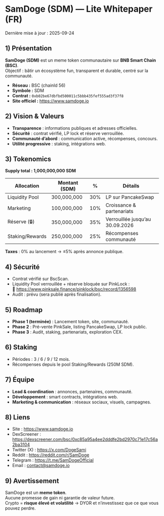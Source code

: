 # SamDoge (SDM) — Lite Whitepaper (FR)

Dernière mise à jour : 2025-09-24  

## 1) Présentation
**SamDoge (SDM)** est un meme token communautaire sur **BNB Smart Chain (BSC)**.  
Objectif : bâtir un écosystème fun, transparent et durable, centré sur la communauté.

- **Réseau :** BSC (chainId 56)  
- **Symbole :** SDM  
- **Contrat :** `0xb02be67dbfbd500011c5bbb435fef555ad3f37f8`  
- **Site officiel :** https://www.samdoge.io  

## 2) Vision & Valeurs
- **Transparence** : informations publiques et adresses officielles.  
- **Sécurité** : contrat vérifié, LP lock et réserve verrouillée.  
- **Communauté d’abord** : communication active, récompenses, concours.  
- **Utilité progressive** : staking, intégrations web.  

## 3) Tokenomics
**Supply total : 1,000,000,000 SDM**

| Allocation        | Montant (SDM) | %   | Détails                                   |
|-------------------|---------------|-----|-------------------------------------------|
| Liquidity Pool    | 300,000,000   | 30% | LP sur PancakeSwap                        |
| Marketing         | 100,000,000   | 10% | Croissance & partenariats                 |
| Réserve (🔒)      | 350,000,000   | 35% | Verrouillée jusqu’au 30.09.2026           |
| Staking/Rewards   | 250,000,000   | 25% | Récompenses communauté                    |

**Taxes** : 0% au lancement → ≤5% après annonce publique.  

## 4) Sécurité
- Contrat vérifié sur BscScan.  
- Liquidity Pool verrouillée + réserve bloquée sur PinkLock :  
  🔗 https://www.pinksale.finance/pinklock/bsc/record/1356598  
- Audit : prévu (sera publié après finalisation).  

## 5) Roadmap
- **Phase 1 (terminée)** : Lancement token, site, communauté.  
- **Phase 2** : Pré-vente PinkSale, listing PancakeSwap, LP lock public.  
- **Phase 3** : Audit, staking, partenariats, exploration CEX.  

## 6) Staking
- Périodes : 3 / 6 / 9 / 12 mois.  
- Récompenses depuis le pool Staking/Rewards (250M SDM).  

## 7) Équipe
- **Lead & coordination** : annonces, partenaires, communauté.  
- **Développement** : smart contracts, intégrations web.  
- **Marketing & communication** : réseaux sociaux, visuels, campagnes.  

## 8) Liens
- Site : https://www.samdoge.io  
- DexScreener : https://dexscreener.com/bsc/0xc85a95a4ee2dddfe2bd2970c71e17c56a2ba3104  
- Twitter (X) : https://x.com/DogeSami  
- Reddit : https://reddit.com/r/SamDoge  
- Telegram : https://t.me/SamDogeOfficial  
- Email : contact@samdoge.io  

## 9) Avertissement
SamDoge est un **meme token**.  
Aucune promesse de gain ni garantie de valeur future.  
Crypto = **risque élevé et volatilité** → DYOR et n’investissez que ce que vous pouvez perdre.
